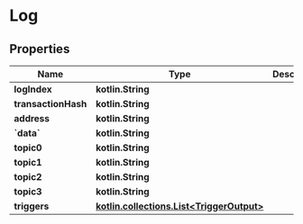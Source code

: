 
# Log

## Properties
Name | Type | Description | Notes
------------ | ------------- | ------------- | -------------
**logIndex** | **kotlin.String** |  | 
**transactionHash** | **kotlin.String** |  | 
**address** | **kotlin.String** |  | 
**&#x60;data&#x60;** | **kotlin.String** |  | 
**topic0** | **kotlin.String** |  | 
**topic1** | **kotlin.String** |  | 
**topic2** | **kotlin.String** |  | 
**topic3** | **kotlin.String** |  | 
**triggers** | [**kotlin.collections.List&lt;TriggerOutput&gt;**](TriggerOutput.md) |  |  [optional]



